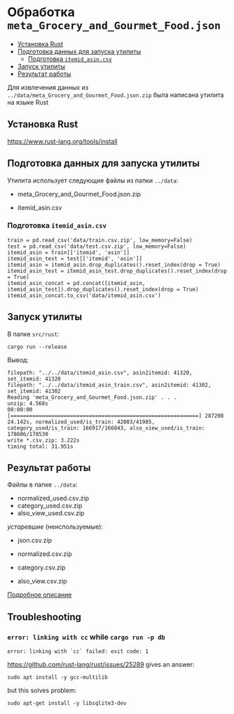 
# Обработка `meta_Grocery_and_Gourmet_Food.json`


<!-- vim-markdown-toc Redcarpet -->

* [Установка Rust](#установка-rust)
* [Подготовка данных для запуска утилиты](#подготовка-данных-для-запуска-утилиты)
    * [Подготовка `itemid_asin.csv`](#подготовка-itemid_asin-csv)
* [Запуск утилиты](#запуск-утилиты)
* [Результат работы](#результат-работы)

<!-- vim-markdown-toc -->

Для извлечения данных из `../data/meta_Grocery_and_Gourmet_Food.json.zip` была написана утилита на языке Rust

## Установка Rust

https://www.rust-lang.org/tools/install

## Подготовка данных для запуска утилиты

Утилита использует следующие файлы из папки `../data`:

- meta_Grocery_and_Gourmet_Food.json.zip

- itemid_asin.csv

### Подготовка `itemid_asin.csv`

```
train = pd.read_csv('data/train.csv.zip', low_memory=False)
test = pd.read_csv('data/test.csv.zip', low_memory=False)
itemid_asin = train[['itemid', 'asin']]
itemid_asin_test = test[['itemid', 'asin']]
itemid_asin = itemid_asin.drop_duplicates().reset_index(drop = True)
itemid_asin_test = itemid_asin_test.drop_duplicates().reset_index(drop = True)
itemid_asin_concat = pd.concat([itemid_asin, itemid_asin_test]).drop_duplicates().reset_index(drop = True)
itemid_asin_concat.to_csv('data/itemid_asin.csv')
```


## Запуск утилиты

В папке `src/rust`:

```
cargo run --release 
```

Вывод:

```
filepath: "../../data/itemid_asin.csv", asin2itemid: 41320, set_itemid: 41320
filepath: "../../data/itemid_asin_train.csv", asin2itemid: 41302, set_itemid: 41302
Reading 'meta_Grocery_and_Gourmet_Food.json.zip' . . .
unzip: 4.568s
00:00:00 [============================================================] 287208
24.142s, normalized_used/is_train: 42003/41985, category_used/is_train: 166917/166843, also_view_used/is_train: 178606/178530
write *.csv.zip: 3.222s
timing total: 31.951s
```

## Результат работы

Файлы в папке `../data`:

- normalized_used.csv.zip
- category_used.csv.zip
- also_view_used.csv.zip

*устаревшие* (неиспользуемые):

- json.csv.zip

- normalized.csv.zip
- category.csv.zip
- also_view.csv.zip

[Подробное описание](../data/README.md)

## Troubleshooting


### `error: linking with cc` while `cargo run -p db`

```
error: linking with `cc` failed: exit code: 1
```

https://github.com/rust-lang/rust/issues/25289 gives an answer:

```
sudo apt install -y gcc-multilib
```

but this solves problem:

```
sudo apt-get install -y libsqlite3-dev
```


